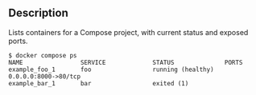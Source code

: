 
## Description

Lists containers for a Compose project, with current status and exposed ports.

```console
$ docker compose ps
NAME                SERVICE             STATUS              PORTS
example_foo_1       foo                 running (healthy)   0.0.0.0:8000->80/tcp
example_bar_1       bar                 exited (1)          
```

